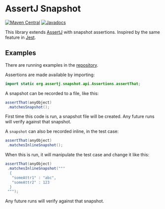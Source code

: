 # AssertJ Snapshot
[![Maven Central](https://img.shields.io/maven-central/v/se.bjurr.assertj.snapshot/assertj-snapshot.svg?label=Maven%20Central)](https://search.maven.org/search?q=g:%22se.bjurr.assertj.snapshot%22%20AND%20a:%22assertj-snapshot%22)
[![Javadocs](http://www.javadoc.io/badge/se.bjurr.assertj.snapshot/assertj-snapshot.svg)](http://www.javadoc.io/doc/se.bjurr.assertj.snapshot/assertj-snapshot)

This library extends [AssertJ](https://github.com/assertj/assertj) with snapshot assertions. Inspired by the same feature in [Jest](https://jestjs.io/docs/snapshot-testing).

## Examples

There are running examples in the [repository](/src/test/java/test/examples).

Assertions are made available by importing:

```java
import static org.assertj.snapshot.api.Assertions.assertThat;
```

A snapshot can be recorded to a file, like this:

```java
assertThat(anyObject)
 .matchesSnapshot();
```

First time this code is run, a snapshot file will be created. Any future runs will verify against that snapshot.

A `snapshot` can also be recorded inline, in the test case:

```java
assertThat(anyObject)
 .matchesInlineSnapshot();
```

When this is run, it will manipulate the test case and change it like this:

```java
assertThat(anyObject)
 .matchesInlineSnapshot("""
  {
   "someAttr1" : "abc",
   "someAttr2" : 123
  }
 """);
```

Any future runs will verify against that snapshot.

